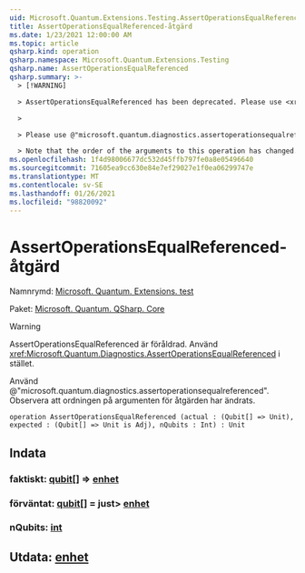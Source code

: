 ```yaml
---
uid: Microsoft.Quantum.Extensions.Testing.AssertOperationsEqualReferenced
title: AssertOperationsEqualReferenced-åtgärd
ms.date: 1/23/2021 12:00:00 AM
ms.topic: article
qsharp.kind: operation
qsharp.namespace: Microsoft.Quantum.Extensions.Testing
qsharp.name: AssertOperationsEqualReferenced
qsharp.summary: >-
  > [!WARNING]

  > AssertOperationsEqualReferenced has been deprecated. Please use <xref:Microsoft.Quantum.Diagnostics.AssertOperationsEqualReferenced> instead.

  >

  > Please use @"microsoft.quantum.diagnostics.assertoperationsequalreferenced".

  > Note that the order of the arguments to this operation has changed.
ms.openlocfilehash: 1f4d98006677dc532d45ffb797fe0a8e05496640
ms.sourcegitcommit: 71605ea9cc630e84e7ef29027e1f0ea06299747e
ms.translationtype: MT
ms.contentlocale: sv-SE
ms.lasthandoff: 01/26/2021
ms.locfileid: "98820092"
---
```

# <a name="assertoperationsequalreferenced-operation"></a>AssertOperationsEqualReferenced-åtgärd

Namnrymd: [Microsoft. Quantum. Extensions. test](xref:Microsoft.Quantum.Extensions.Testing)

Paket: [Microsoft. Quantum. QSharp. Core](https://nuget.org/packages/Microsoft.Quantum.QSharp.Core)


> [!WARNING]
> AssertOperationsEqualReferenced är föråldrad. Använd <xref:Microsoft.Quantum.Diagnostics.AssertOperationsEqualReferenced> i stället.
>
> Använd @"microsoft.quantum.diagnostics.assertoperationsequalreferenced".
> Observera att ordningen på argumenten för åtgärden har ändrats.



```qsharp
operation AssertOperationsEqualReferenced (actual : (Qubit[] => Unit), expected : (Qubit[] => Unit is Adj), nQubits : Int) : Unit
```


## <a name="input"></a>Indata

### <a name="actual--qubit--unit"></a>faktiskt: [qubit](xref:microsoft.quantum.lang-ref.qubit)[] => [enhet](xref:microsoft.quantum.lang-ref.unit) 




### <a name="expected--qubit--unit--is-adj"></a>förväntat: [qubit](xref:microsoft.quantum.lang-ref.qubit)[] = just> [enhet](xref:microsoft.quantum.lang-ref.unit)




### <a name="nqubits--int"></a>nQubits: [int](xref:microsoft.quantum.lang-ref.int)





## <a name="output--unit"></a>Utdata: [enhet](xref:microsoft.quantum.lang-ref.unit)

